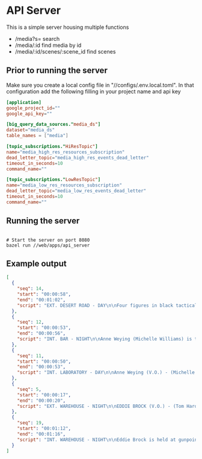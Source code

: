 <!--
 Copyright 2024 Google, LLC
 
 Licensed under the Apache License, Version 2.0 (the "License");
 you may not use this file except in compliance with the License.
 You may obtain a copy of the License at
 
     https://www.apache.org/licenses/LICENSE-2.0
 
 Unless required by applicable law or agreed to in writing, software
 distributed under the License is distributed on an "AS IS" BASIS,
 WITHOUT WARRANTIES OR CONDITIONS OF ANY KIND, either express or implied.
 See the License for the specific language governing permissions and
 limitations under the License.
-->

# API Server

This is a simple server housing multiple functions

* /media?s= search
* /media/:id find media by id
* /media/:id/scenes/:scene_id find scenes

## Prior to running the server

Make sure you create a local config file in "//configs/.env.local.toml".
In that configuration add the following filling in your project name and api key

```toml
[application]
google_project_id=""
google_api_key=""

[big_query_data_sources."media_ds"]
dataset="media_ds"
table_names = ["media"]

[topic_subscriptions."HiResTopic"]
name="media_high_res_resources_subscription"
dead_letter_topic="media_high_res_events_dead_letter"
timeout_in_seconds=10
command_name=""

[topic_subscriptions."LowResTopic"]
name="media_low_res_resources_subscription"
dead_letter_topic="media_low_res_events_dead_letter"
timeout_in_seconds=10
command_name=""
```

## Running the server

```shell

# Start the server on port 8080
bazel run //web/apps/api_server

```

## Example output
```json
[
  {
    "seq": 14,
    "start": "00:00:58",
    "end": "00:01:02",
    "script": "EXT. DESERT ROAD - DAY\n\nFour figures in black tactical gear are running across a dry riverbed.\n\nVOICEOVER (V.O.) - (Tom Hardy)\nThis is major...\n\nThe camera pans up to show them running across a rocky hillside.\n\nVOICEOVER (V.O.) - (Tom Hardy)\n...we are...\n\nOne of the figures dives into a body of water. Another figure dives in after him."
  },
  {
    "seq": 12,
    "start": "00:00:53",
    "end": "00:00:56",
    "script": "INT. BAR - NIGHT\n\nAnne Weying (Michelle Williams) is talking to a man.\n\nANNE WEYING - (Michelle Williams)\nLet’s go get them.\n\nEXT. STREET - NIGHT\nA group of soldiers are walking down a street at night. They are carrying weapons and flashlights. They look determined.\n\nSOLDIER 1 - (unidentified)\nOh, shit!"
  },
  {
    "seq": 11,
    "start": "00:00:50",
    "end": "00:00:53",
    "script": "INT. LABORATORY - DAY\n\nAnne Weying (V.O.) - (Michelle Williams)\nAnd it's our job to make sure that remains a secret.\n\nWe see a close up of Anne Weying, looking concerned.\n\nINT. BAR - NIGHT\n\nTwo men sit at a bar, looking serious. One of them is a military man.\n\nINT. LABORATORY - DAY\n\nAnne Weying is talking to a military man. She looks worried."
  },
  {
    "seq": 5,
    "start": "00:00:17",
    "end": "00:00:20",
    "script": "EXT. WAREHOUSE - NIGHT\n\nEDDIE BROCK (V.O.) - (Tom Hardy)\nWhat?\n\nVenom is shown emerging from Eddie Brock's body, his face partially visible.\n\nVENOM - (Tom Hardy)\nWe are Venom!\n\nFour men are seen approaching, carrying weapons. They look determined and ready for a fight."
  },
  {
    "seq": 19,
    "start": "00:01:12",
    "end": "00:01:16",
    "script": "INT. WAREHOUSE - NIGHT\n\nEddie Brock is held at gunpoint by several armed men.\n\nMAN 1 - (Unidentified)\nSay when.\n\nEddie looks at the men, a knife appears in his hand, and he attacks.\n\nEDDIE BROCK - (Tom Hardy)\nWhen."
  }
]

```


